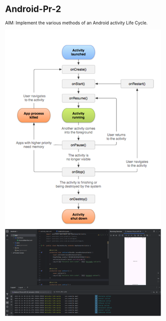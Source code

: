 # Android-Pr-2

AIM: Implement the various methods of an Android activity Life Cycle.

![](./s2.png) 
![](./s1.png)
